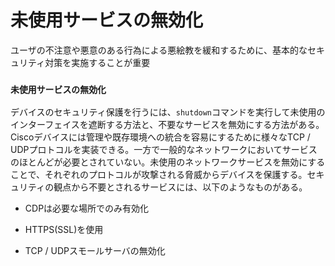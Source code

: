 # 未使用サービスの無効化
ユーザの不注意や悪意のある行為による悪絵教を緩和するために、基本的なセキュリティ対策を実施することが重要

### `未使用サービスの無効化`
デバイスのセキュリティ保護を行うには、`shutdown`コマンドを実行して未使用のインターフェイスを遮断する方法と、不要なサービスを無効にする方法がある。Ciscoデバイスには管理や既存環境への統合を容易にするために様々なTCP / UDPプロトコルを実装できる。一方で一般的なネットワークにおいてサービスのほとんどが必要とされていない。未使用のネットワークサービスを無効にすることで、それぞれのプロトコルが攻撃される脅威からデバイスを保護する。セキュリティの観点から不要とされるサービスには、以下のようなものがある。

- CDPは必要な場所でのみ有効化

- HTTPS(SSL)を使用

- TCP / UDPスモールサーバの無効化
